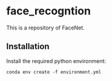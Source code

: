 # face_recogntion
This is a repository of FaceNet.

## Installation
Install the required python environment:

```
conda env create -f environment.yml
```
